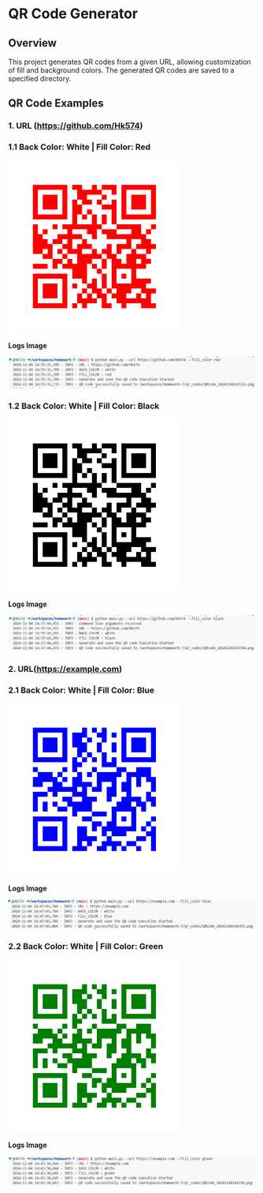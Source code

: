 # QR Code Generator

## Overview
This project generates QR codes from a given URL, allowing customization of fill and background colors. The generated QR codes are saved to a specified directory.

## QR Code Examples

### 1. URL (https://github.com/Hk574)
### 1.1 Back Color: White | Fill Color: Red  
![Red QR Code](qr_codes/QRCode_20241104143157.png)

**Logs Image**

![Logs Image](logs/log1.png)


### 1.2 Back Color: White | Fill Color: Black  
![Black QR Code](qr_codes/QRCode_20241104143115.png)

**Logs Image**

![Logs Image](logs/log2.png)



### 2. URL(https://example.com)

### 2.1 Back Color: White | Fill Color: Blue  
![Black QR Code](qr_codes/QRCode_20241104144703.png)

**Logs Image**

![Logs Image](logs/log3.png)


### 2.2 Back Color: White | Fill Color: Green  
![Black QR Code](qr_codes/QRCode_20241104144330.png)

**Logs Image**

![Logs Image](logs/log4.png)


